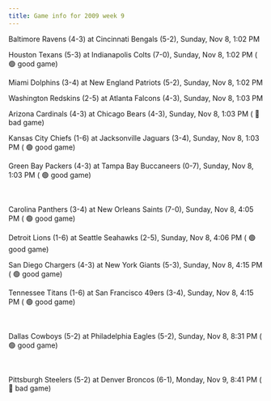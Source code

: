 ```yaml
---
title: Game info for 2009 week 9
---
```

Baltimore Ravens (4-3) at Cincinnati Bengals (5-2), Sunday, Nov 8, 1:02 PM

Houston Texans (5-3) at Indianapolis Colts (7-0), Sunday, Nov 8, 1:02 PM (	:green_circle: good game)

Miami Dolphins (3-4) at New England Patriots (5-2), Sunday, Nov 8, 1:02 PM

Washington Redskins (2-5) at Atlanta Falcons (4-3), Sunday, Nov 8, 1:03 PM

Arizona Cardinals (4-3) at Chicago Bears (4-3), Sunday, Nov 8, 1:03 PM (	:red_circle: bad game)

Kansas City Chiefs (1-6) at Jacksonville Jaguars (3-4), Sunday, Nov 8, 1:03 PM (	:green_circle: good game)

Green Bay Packers (4-3) at Tampa Bay Buccaneers (0-7), Sunday, Nov 8, 1:03 PM (	:green_circle: good game)


<br/>

Carolina Panthers (3-4) at New Orleans Saints (7-0), Sunday, Nov 8, 4:05 PM (	:green_circle: good game)

Detroit Lions (1-6) at Seattle Seahawks (2-5), Sunday, Nov 8, 4:06 PM (	:green_circle: good game)

San Diego Chargers (4-3) at New York Giants (5-3), Sunday, Nov 8, 4:15 PM (	:green_circle: good game)

Tennessee Titans (1-6) at San Francisco 49ers (3-4), Sunday, Nov 8, 4:15 PM (	:green_circle: good game)


<br/>

Dallas Cowboys (5-2) at Philadelphia Eagles (5-2), Sunday, Nov 8, 8:31 PM (	:green_circle: good game)


<br/>

Pittsburgh Steelers (5-2) at Denver Broncos (6-1), Monday, Nov 9, 8:41 PM (	:red_circle: bad game)

